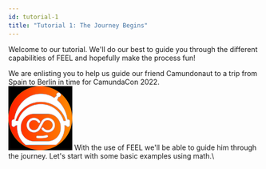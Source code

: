 ```yaml
---
id: tutorial-1
title: "Tutorial 1: The Journey Begins"
---
```


Welcome to our tutorial. We'll do our best to guide you through the different capabilities of FEEL and hopefully make the process fun!

We are enlisting you to help us guide our friend Camundonaut to a trip from Spain to Berlin in time for CamundaCon 2022.\
![the-camundonaut](/assets/astronaut.png)
With the use of FEEL we'll be able to guide him through the journey. Let's start with some basic examples using math.\


